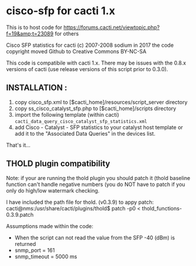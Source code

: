 # cisco-sfp for cacti 1.x
This is to host code for https://forums.cacti.net/viewtopic.php?f=19&amp;t=23089 for others

Cisco SFP statistics for cacti (c) 2007-2008 sodium 
in 2017 the code copyright moved Github to Creative Commons BY-NC-SA

This code is compatibile with cacti 1.x.  There may be issues with the 0.8.x versions of cacti (use release versions of this script prior to 0.3.0).

## INSTALLATION :
1. copy cisco_sfp.xml to [$cacti_home]/resources/script_server directory
2. copy ss_cisco_catalyst_sfp.php to [$cacti_home]/scripts directory
3. import the following template (within cacti) `cacti_data_query_cisco_catalyst_sfp_statistics.xml`
4. add Cisco - Catalyst - SFP statistics to your catalyst host template or add it to the "Associated Data Queries" in the devices list.

That's it...

## THOLD plugin compatibility

Note: if your are running the thold plugin you should patch it (thold baseline function can't handle negative numbers (you do NOT have to patch if you only do high/low watermark checking.

I have included the path file for thold. (v0.3.9) to appy patch: cacti@nms:/usr/share/cacti/plugins/thold$ patch -p0 < thold_functions-0.3.9.patch

Assumptions made within the code:
- When the script can not read the value from the SFP -40 (dBm) is returned
- snmp_port = 161
- snmp_timeout = 5000 ms
